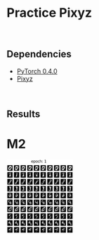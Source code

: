 # Practice Pixyz

<br/>


## Dependencies
* [PyTorch 0.4.0](http://pytorch.org/)
* [Pixyz](https://github.com/masa-su/pixyz)

<br/>

## Results

# M2
<p align="left"><img width="30%" src="jpg/ssvae_mnist_150.gif" /></p>